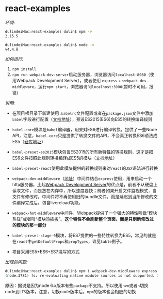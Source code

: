 # react-examples

_环境:_

```bash
dulindeiMac:react-examples dulin$ npm -v
2.15.5
```

```bash
dulindeiMac:react-examples dulin$ node -v
v4.4.Â
```

_如何运行:_

1.  `npm install`
2.  `npm run webpack-dev-server`启动服务器，浏览器访问`localhost:8080`（使用Webpack Development Server），或者使用
`express` + `webpack-dev-middleware`，运行`npm start`，浏览器访问`localhost:3000`(暂时不可用，报错)


_说明:_

*   在项目根目录下新建使用`.babelrc`文件配置或者在`package.json`文件中添加`babel`字段进行配置（[文档地址](http://babeljs.io/docs/usage/babelrc/#use-via-package-json)），预设ES2015(ES6)向ES5的转换编译规则

*   `babel-core`模块是`babel`编译器，用来对ES6进行编译转换，提供了一些Node API，注意，`babel-core`只是提供了转换文件的API，不会真正转换ES6语法成ES5（[仓库地址](https://github.com/babel/babel/tree/master/packages/babel-core)）

*   `babel-preset-es2015`模块包含ES2015的所有新特性的转换规则，这才是把ES6文件按照此规则转换编译成ES5的模块（[文档地址](https://babeljs.io/docs/plugins/preset-es2015/)）

*   `babel-preset-react`使用此模块提供的转换规则来对`react`的`JSX`语法进行转换

*   `webpack-dev-middleware`（[地址](https://github.com/webpack/webpack-dev-middleware)）中间件结合`express`使用，用来启动一个http服务器，比起[Webpack Development Server](https://webpack.github.io/docs/webpack-dev-server.html)的优点是，前者不从硬盘上读取文件，而是放在内存中，所以速度要快；前者如果开启文件监视模式，当文件有修改时，中间件将不再使用旧的bundle文件，而是延迟到当所修改的文件编译完成后。包含livereload功能。

*   `webpack-hot-middleware`中间件，Webpack提供了一个强大的特性叫做“模块热载”或者叫“模块热插拔”。__这个特性不会刷新整个页面，而是只刷新修改过的模块的那一部分__

*   `babel-preset-stage-0`模块，将ES7提供的一些特性转换为ES5，常见的就是在`react`中`getDefaultProps`和`propTypes`，详见`table`例子。

*   项目采用ES5+ES6+ES7混写的方式

_出现的问题:_

```bash
dulindeiMac:react-examples dulin$ npm i webpack-dev-middleware express --save-dev
(node:3781) fs: re-evaluating native module sources is not supported. If you are using the graceful-fs module, please update it to a more recent version.
```

原因：据说是因为node 6.x版本有些`package`不支持。所以使用`nvm`或者`n`切换node到`LTS`版本，注意，切换node版本后，`npm`的版本也会相应的切换
